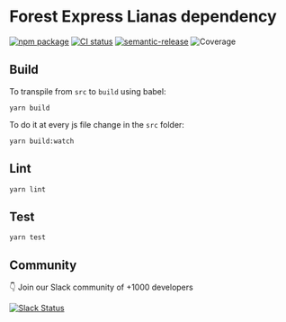 # Forest Express Lianas dependency
[![npm package](https://badge.fury.io/js/forest-express.svg)](https://badge.fury.io/js/forest-express)
[![CI status](https://travis-ci.org/ForestAdmin/forest-express.svg?branch=devel)](https://travis-ci.org/ForestAdmin/forest-express)
[![semantic-release](https://img.shields.io/badge/%20%20%F0%9F%93%A6%F0%9F%9A%80-semantic--release-e10079.svg)](https://github.com/semantic-release/semantic-release)
![Coverage](https://img.shields.io/badge/coverage-42%25%0A-critical)

## Build

To transpile from `src` to `build` using babel:

`yarn build`

To do it at every js file change in the `src` folder:

`yarn build:watch`

## Lint

`yarn lint`

## Test

`yarn test`

## Community

👇 Join our Slack community of +1000 developers

[![Slack Status](http://community.forestadmin.com/badge.svg)](https://community.forestadmin.com)
